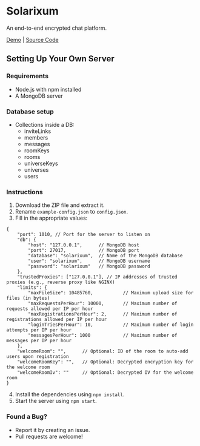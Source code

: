 # Solarixum
An end-to-end encrypted chat platform.

[Demo](https://solarixum.afonyanet.hu) | [Source Code](https://github.com/afonya2/Solarixum)

## Setting Up Your Own Server

### Requirements
- Node.js with npm installed
- A MongoDB server

### Database setup
- Collections inside a DB:
  - inviteLinks
  - members
  - messages
  - roomKeys
  - rooms
  - universeKeys
  - universes
  - users

### Instructions
1. Download the ZIP file and extract it.
2. Rename `example-config.json` to `config.json`.
3. Fill in the appropriate values:
```jsonc
{
    "port": 1010, // Port for the server to listen on
    "db": {
        "host": "127.0.0.1",      // MongoDB host
        "port": 27017,            // MongoDB port
        "database": "solarixum",  // Name of the MongoDB database
        "user": "solarixum",      // MongoDB username
        "password": "solarixum"   // MongoDB password
    },
    "trustedProxies": ["127.0.0.1"], // IP addresses of trusted proxies (e.g., reverse proxy like NGINX)
    "limits": {
        "maxFileSize": 10485760,           // Maximum upload size for files (in bytes)
        "maxRequestsPerHour": 10000,       // Maximum number of requests allowed per IP per hour
        "maxRegistrationsPerHour": 2,      // Maximum number of registrations allowed per IP per hour
        "loginTriesPerHour": 10,           // Maximum number of login attempts per IP per hour
        "messagesPerHour": 1000            // Maximum number of messages per IP per hour
    },
    "welcomeRoom": "",      // Optional: ID of the room to auto-add users upon registration
    "welcomeRoomKey": "",   // Optional: Decrypted encryption key for the welcome room
    "welcomeRoomIv": ""     // Optional: Decrypted IV for the welcome room
}
```
4. Install the dependencies using `npm install`.
5. Start the server using `npm start`.

### Found a Bug?
- Report it by creating an issue.
- Pull requests are welcome!